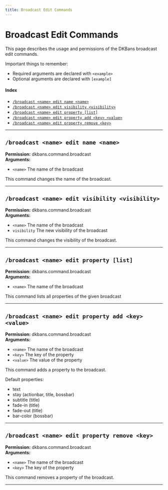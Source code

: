 ```yaml
---
title: Broadcast Edit Commands
---
```


# Broadcast Edit Commands

This page describes the usage and permissions of the DKBans broadcast edit commands.

Important things to remember:

* Required arguments are declared with ```<example>```
* Optional arguments are declared with ```[example]```

#### Index

* [```/broadcast <name> edit name <name>```](#broadcast-name-edit-name-name)
* [```/broadcast <name> edit visibility <visibility>```](#broadcast-name-edit-visibility-visibility)
* [```/broadcast <name> edit property [list]```](#broadcast-name-edit-property-list)
* [```/broadcast <name> edit property add <key> <value>```](#broadcast-name-edit-property-add-key-value)
* [```/broadcast <name> edit property remove <key>```](#broadcast-name-edit-property-remove-key)

***

## **```/broadcast <name> edit name <name>```**

**Permission:** dkbans.command.broadcast<br />
**Arguments:**
* `<name>` The name of the broadcast

This command changes the name of the broadcast.

***

## **```/broadcast <name> edit visibility <visibility>```**

**Permission:** dkbans.command.broadcast<br />
**Arguments:**
* `<name>` The name of the broadcast
* ``visibility`` The new visibility of the broadcast

This command changes the visibility of the broadcast.

***

## **```/broadcast <name> edit property [list]```**

**Permission:** dkbans.command.broadcast<br />
**Arguments:**
* `<name>` The name of the broadcast

This command lists all properties of the given broadcast

***

## **```/broadcast <name> edit property add <key> <value>```**

**Permission:** dkbans.command.broadcast<br />
**Arguments:**
* `<name>` The name of the broadcast
* ``<key>`` The key of the property
* ``<value>`` The value of the property

This command adds a property to the broadcast.

Default properties:
- text
- stay (actionbar, title, bossbar)
- subtitle (title)
- fade-in (title)
- fade-out (title)
- bar-color (bossbar)
***

## **```/broadcast <name> edit property remove <key>```**

**Permission:** dkbans.command.broadcast<br />
**Arguments:**
* `<name>` The name of the broadcast
* ``<key>`` The key of the property

This command removes a property of the broadcast.
***